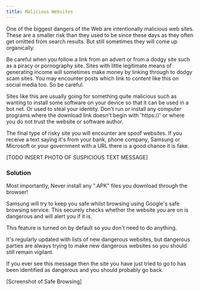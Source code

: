 ```yaml
---
title: Malicious Websites
---
```


One of the biggest dangers of the Web are intentionally malicious web sites. These are a smaller risk than they used to be since these days as they often get omitted from search results. But still sometimes they will come up organically.

Be careful when you follow a link from an advert or from a dodgy site such as a piracy or pornography site. Sites with little legitimate means of generating income will sometimes make money by linking through to dodgy scam sites. You may encounter posts which link to content like this on social media too. So be careful.

Sites like this are usually going for something quite malicious such as wanting to install some software on your device so that it can be used in a bot net. Or used to steal your identity. Don't run or install any computer programs where the download link doesn't begin with 'https://' or where you do not trust the website or software author.

The final type of risky site you will encounter are spoof websites. If you receive a text saying it's from your bank, phone company, Samsung or Microsoft or your government with a URL there is a good chance it is fake. 

[TODO INSERT PHOTO OF SUSPICIOUS TEXT MESSAGE]

### Solution

Most importantly, Never install any ".APK" files you download through the browser!

Samsung will try to keep you safe whilst browsing using Google's safe browsing service. This securely checks whether the website you are on is dangerous and will alert you if it is.

This feature is turned on by default so you don't need to do anything.

It's regularly updated with lists of new dangerous websites, but dangerous parties are always trying to make new dangerous websites so you should still remain vigilant.

If you ever see this message then the site you have just tried to go to has been identified as dangerous and you should probably go back.

[Screenshot of Safe Browsing]